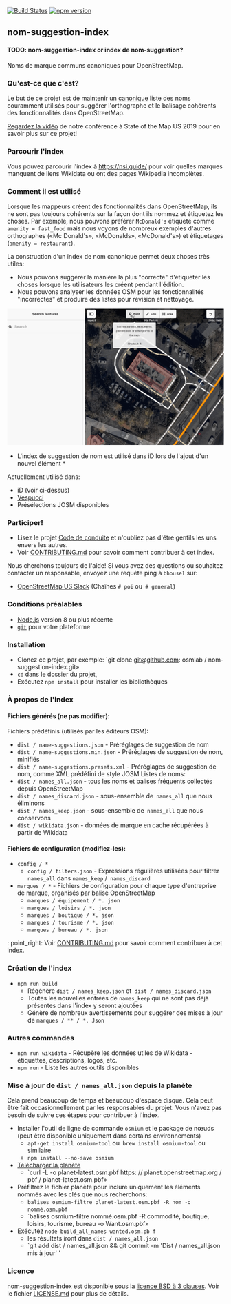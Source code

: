[![Build Status](https://travis-ci.org/osmlab/name-suggestion-index.svg?branch=master)](https://travis-ci.org/osmlab/name-suggestion-index)
[![npm version](https://badge.fury.io/js/name-suggestion-index.svg)](https://badge.fury.io/js/name-suggestion-index)

## nom-suggestion-index 
#### TODO: nom-suggestion-index or index de nom-suggestion?
Noms de marque communs canoniques pour OpenStreetMap.


### Qu'est-ce que c'est?

Le but de ce projet est de maintenir un [canonique](https://fr.wikipedia.org/wiki/Canonique_(informatique))
liste des noms couramment utilisés pour suggérer l'orthographe et le balisage cohérents des fonctionnalités
dans OpenStreetMap.

[Regardez la vidéo](https://2019.stateofthemap.us/program/sat/mapping-brands-with-the-name-suggestion-index.html) de notre conférence à State of the Map US 2019 pour en savoir plus sur ce projet!


### Parcourir l'index

Vous pouvez parcourir l'index à https://nsi.guide/ pour voir quelles marques manquent de liens Wikidata ou ont des pages Wikipedia incomplètes.


### Comment il est utilisé

Lorsque les mappeurs créent des fonctionnalités dans OpenStreetMap, ils ne sont pas toujours cohérents sur la façon dont ils
nommez et étiquetez les choses. Par exemple, nous pouvons préférer `McDonald's` étiqueté comme` amenity = fast_food`
mais nous voyons de nombreux exemples d'autres orthographes («Mc Donald's», «McDonalds», «McDonald's») et
étiquetages (`amenity = restaurant`).

La construction d'un index de nom canonique permet deux choses très utiles:
- Nous pouvons suggérer la manière la plus "correcte" d'étiqueter les choses lorsque les utilisateurs les créent pendant l'édition.
- Nous pouvons analyser les données OSM pour les fonctionnalités "incorrectes" et produire des listes pour révision et nettoyage.

<img width="1017px" alt="Index de suggestion de noms utilisé dans iD" src="https://raw.githubusercontent.com/osmlab/name-suggestion-index/master/docs/img/nsi-in-iD.gif"/>

* L'index de suggestion de nom est utilisé dans iD lors de l'ajout d'un nouvel élément *

Actuellement utilisé dans:
* iD (voir ci-dessus)
* [Vespucci](http://vespucci.io/tutorials/name_suggestions/)
* Présélections JOSM disponibles


### Participer!

* Lisez le projet [Code de conduite](CODE_OF_CONDUCT.md) et n'oubliez pas d'être gentils les uns envers les autres.
* Voir [CONTRIBUTING.md](CONTRIBUTING.md) pour savoir comment contribuer à cet index.

Nous cherchons toujours de l'aide! Si vous avez des questions ou souhaitez contacter un responsable, envoyez une requête ping à `bhousel` sur:
* [OpenStreetMap US Slack](https://slack.openstreetmap.us/)
(Chaînes `# poi` ou` # general`)


### Conditions préalables

* [Node.js](https://nodejs.org/) version 8 ou plus récente
* [`git`](https://www.atlassian.com/git/tutorials/install-git/) pour votre plateforme


### Installation

* Clonez ce projet, par exemple:
  `git clone git@github.com: osmlab / nom-suggestion-index.git»
* `cd` dans le dossier du projet,
* Exécutez `npm install` pour installer les bibliothèques
### À propos de l'index
#### Fichiers générés (ne pas modifier):
Fichiers prédéfinis (utilisés par les éditeurs OSM):
* `dist / name-suggestions.json` - Préréglages de suggestion de nom
* `dist / name-suggestions.min.json` - Préréglages de suggestion de nom, minifiés
* `dist / name-suggestions.presets.xml` - Préréglages de suggestion de nom, comme XML prédéfini de style JOSM
Listes de noms:
* `dist / names_all.json` - tous les noms et balises fréquents collectés depuis OpenStreetMap
* `dist / names_discard.json` - sous-ensemble de` names_all` que nous éliminons
* `dist / names_keep.json` - sous-ensemble de` names_all` que nous conservons
* `dist / wikidata.json` - données de marque en cache récupérées à partir de Wikidata
#### Fichiers de configuration (modifiez-les):
* `config / *`
  * `config / filters.json` - Expressions régulières utilisées pour filtrer` names_all` dans `names_keep` /` names_discard`
* `marques / *` - Fichiers de configuration pour chaque type d'entreprise de marque, organisés par balise OpenStreetMap
  * `marques / équipement / *. json`
  * `marques / loisirs / *. json`
  * `marques / boutique / *. json`
  * `marques / tourisme / *. json`
  * `marques / bureau / *. json`

: point_right: Voir [CONTRIBUTING.md](CONTRIBUTING.md) pour savoir comment contribuer à cet index.


### Création de l'index

* `npm run build`
  * Régénère `dist / names_keep.json` et` dist / names_discard.json`
  * Toutes les nouvelles entrées de `names_keep` qui ne sont pas déjà présentes dans l'index y seront ajoutées
  * Génère de nombreux avertissements pour suggérer des mises à jour de `marques / ** / *. Json`


### Autres commandes

* `npm run wikidata` - Récupère les données utiles de Wikidata - étiquettes, descriptions, logos, etc.
* `npm run` - Liste les autres outils disponibles

### Mise à jour de `dist / names_all.json` depuis la planète

Cela prend beaucoup de temps et beaucoup d'espace disque. Cela peut être fait occasionnellement par les responsables du projet.
Vous n'avez pas besoin de suivre ces étapes pour contribuer à l'index.

- Installer l'outil de ligne de commande `osmium` et le package de nœuds (peut être disponible uniquement dans certains environnements)
  - `apt-get install osmium-tool` ou` brew install osmium-tool` ou similaire
  - `npm install --no-save osmium`
- [Télécharger la planète](http://planet.osm.org/pbf/)
  - `curl -L -o planet-latest.osm.pbf https: // planet.openstreetmap.org / pbf / planet-latest.osm.pbf»
- Préfiltrez le fichier planète pour inclure uniquement les éléments nommés avec les clés que nous recherchons:
  - `balises osmium-filtre planet-latest.osm.pbf -R nom -o nommé.osm.pbf`
  - `balises osmium-filtre nommé.osm.pbf -R commodité, boutique, loisirs, tourisme, bureau -o Want.osm.pbf»
- Exécutez `node build_all_names wanted.osm.pb
f`
   - les résultats iront dans `dist / names_all.json`
   - `git add dist / names_all.json && git commit -m 'Dist / names_all.json mis à jour' '
### Licence
nom-suggestion-index est disponible sous la [licence BSD à 3 clauses](https://opensource.org/licenses/BSD-3-Clause).
Voir le fichier [LICENSE.md](LICENSE.md) pour plus de détails.
